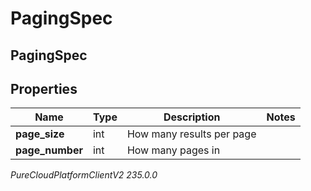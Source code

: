 # PagingSpec

## PagingSpec

## Properties

|Name | Type | Description | Notes|
|------------ | ------------- | ------------- | -------------|
| **page_size** | int | How many results per page | |
| **page_number** | int | How many pages in | |



_PureCloudPlatformClientV2 235.0.0_
